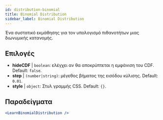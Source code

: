 ```yaml
---
id: distribution-binomial
title: Binomial Distribution
sidebar_label: Binomial Distribution
---
```


Ένα συστατικό εκμάθησης για τον υπολογισμό πιθανοτήτων μιας διωνυμικής κατανομής.

## Επιλογές

* __hideCDF__ | `boolean`: ελέγχει αν θα αποκρύπτεται η εμφάνιση του CDF. Default: `false`.
* __step__ | `(number|string)`: μέγεθος βήματος της εισόδου κύλισης. Default: `0.01`.
* __style__ | `object`: Στυλ γραμμής CSS. Default: `{}`.


## Παραδείγματα

```jsx live
<LearnBinomialDistribution />
```

